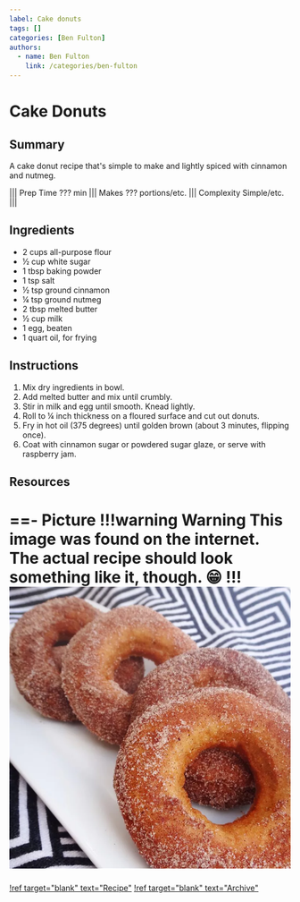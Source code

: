 ```yaml
---
label: Cake donuts
tags: []
categories: [Ben Fulton]
authors:
  - name: Ben Fulton
    link: /categories/ben-fulton
---
```


# Cake Donuts

## Summary
A cake donut recipe that's simple to make and lightly spiced with cinnamon and nutmeg.

||| Prep Time
??? min
||| Makes
??? portions/etc.
||| Complexity
Simple/etc.
|||

## Ingredients
- 2 cups all-purpose flour
- ½ cup white sugar
- 1 tbsp baking powder
- 1 tsp salt
- ½ tsp ground cinnamon
- ¼ tsp ground nutmeg
- 2 tbsp melted butter
- ½ cup milk
- 1 egg, beaten
- 1 quart oil, for frying

## Instructions
1. Mix dry ingredients in bowl.
2. Add melted butter and mix until crumbly.
3. Stir in milk and egg until smooth. Knead lightly.
4. Roll to ¼ inch thickness on a floured surface and cut out donuts.
5. Fry in hot oil (375 degrees) until golden brown (about 3 minutes, flipping once).
6. Coat with cinnamon sugar or powdered sugar glaze, or serve with raspberry jam.

## Resources
==- Picture
!!!warning Warning
This image was found on the internet. The actual recipe should look something like it, though. 😁
!!!
![](/static/banners/tmp/cake-donuts.webp)
===
[!ref target="blank" text="Recipe"](https://www.allrecipes.com/recipe/43051/plain-cake-doughnuts/)
[!ref target="blank" text="Archive"](https://archive.is/g8dEV)
